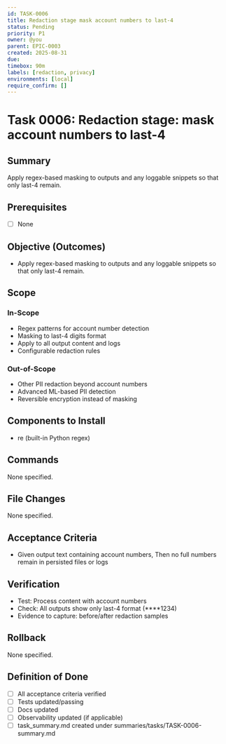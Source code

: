 ```yaml
---
id: TASK-0006
title: Redaction stage mask account numbers to last-4
status: Pending
priority: P1
owner: @you
parent: EPIC-0003
created: 2025-08-31
due: 
timebox: 90m
labels: [redaction, privacy]
environments: [local]
require_confirm: []
---
```


# Task 0006: Redaction stage: mask account numbers to last-4

## Summary

Apply regex-based masking to outputs and any loggable snippets so that only last-4 remain.

## Prerequisites

- [ ] None

## Objective (Outcomes)

- Apply regex-based masking to outputs and any loggable snippets so that only last-4 remain.

## Scope

### In-Scope

- Regex patterns for account number detection
- Masking to last-4 digits format
- Apply to all output content and logs
- Configurable redaction rules

### Out-of-Scope

- Other PII redaction beyond account numbers
- Advanced ML-based PII detection
- Reversible encryption instead of masking

## Components to Install

- re (built-in Python regex)

## Commands

None specified.

## File Changes

None specified.

## Acceptance Criteria

- Given output text containing account numbers, Then no full numbers remain in persisted files or logs

## Verification

- Test: Process content with account numbers
- Check: All outputs show only last-4 format (****1234)
- Evidence to capture: before/after redaction samples

## Rollback

None specified.

## Definition of Done

- [ ] All acceptance criteria verified
- [ ] Tests updated/passing
- [ ] Docs updated
- [ ] Observability updated (if applicable)
- [ ] task_summary.md created under summaries/tasks/TASK-0006-summary.md